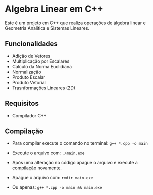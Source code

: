 # Algebra Linear em C++

Este é um projeto em C++ que realiza operações de álgebra linear e Geometria Analitica e Sistemas Lineares.

## Funcionalidades

- Adição de Vetores
- Multiplicação por Escalares
- Calculo da Norma Euclidiana
- Normalização
- Produto Escalar
- Produto Vetorial
- Trasnformações Lineares (2D)

## Requisitos

- Compilador C++ 

## Compilação

- Para compilar execute o comando no terminal: 
``` g++ *.cpp -o main ```
- Execute o arquivo com:
``` ./main.exe ```

- Após uma alteração no código apague o arquivo e execute a compilação novamente.

- Apague o arquivo com:
``` rmdir main.exe ```

- Ou apenas: 
``` g++ *.cpp -o main && main.exe ```